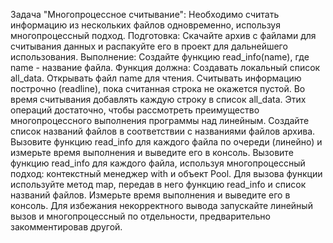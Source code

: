 Задача "Многопроцессное считывание":
Необходимо считать информацию из нескольких файлов одновременно, используя многопроцессный подход.
Подготовка:
Скачайте архив с файлами для считывания данных и распакуйте его в проект для дальнейшего использования.
Выполнение:
Создайте функцию read_info(name), где name - название файла. Функция должна:
Создавать локальный список all_data.
Открывать файл name для чтения.
Считывать информацию построчно (readline), пока считанная строка не окажется пустой.
Во время считывания добавлять каждую строку в список all_data.
Этих операций достаточно, чтобы рассмотреть преимущество многопроцессного выполнения программы над линейным.
Создайте список названий файлов в соответствии с названиями файлов архива.
Вызовите функцию read_info для каждого файла по очереди (линейно) и измерьте время выполнения и выведите его в консоль.
Вызовите функцию read_info для каждого файла, используя многопроцессный подход: контекстный менеджер with и объект Pool. Для вызова функции используйте метод map, передав в него функцию read_info и список названий файлов. Измерьте время выполнения и выведите его в консоль.
Для избежания некорректного вывода запускайте линейный вызов и многопроцессный по отдельности, предварительно закомментировав другой.

